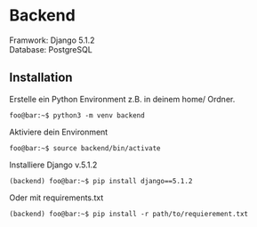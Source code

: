 # Backend

Framwork: Django 5.1.2\
Database: PostgreSQL

## Installation
Erstelle ein Python Environment z.B. in deinem home/ Ordner.
```console
foo@bar:~$ python3 -m venv backend
```

Aktiviere dein Environment
```console
foo@bar:~$ source backend/bin/activate
```

Installiere Django v.5.1.2
```console
(backend) foo@bar:~$ pip install django==5.1.2
```

Oder mit requirements.txt
```console
(backend) foo@bar:~$ pip install -r path/to/requierement.txt
```


